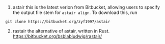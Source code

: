 1. astair
this is the latest verion from Bitbucket, allowing users to specify the output file stem for `astair align`.
To download this, run
```shell
git clone https://bitbucket.org/zyf1997/astair
```

2. rastair
the alternative of astair, written in Rust. https://bitbucket.org/bsblabludwig/rastair/
